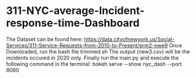 # 311-NYC-average-Incident-response-time-Dashboard
The Dataset can be found here: https://data.cityofnewyork.us/Social-Services/311-Service-Requests-from-2010-to-Present/erm2-nwe9
Once Downloaded, run the bash file trimmed.sh The output (new3.csv) will be the incidents occured in 2020 only.
Finally run the main.py and execute the following command in the terminal:
bokeh serve --show nyc_dash --port 8080
